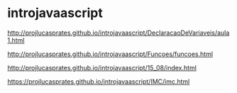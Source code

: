 # introjavaascript

http://projlucasprates.github.io/introjavaascript/DeclaracaoDeVariaveis/aula1.html

http://projlucasprates.github.io/introjavaascript/Funcoes/funcoes.html

http://projlucasprates.github.io/introjavaascript/15_08/index.html

https://projlucasprates.github.io/introjavaascript/IMC/imc.html
